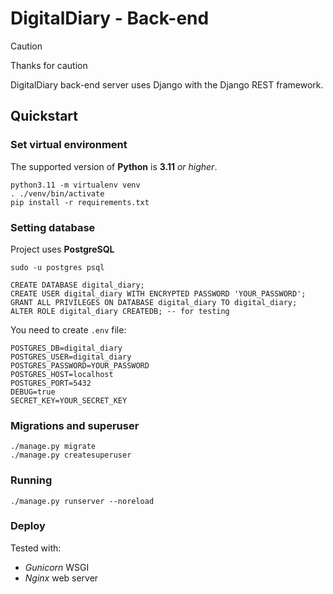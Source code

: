 # DigitalDiary - Back-end

> [!CAUTION]
> Thanks for caution

DigitalDiary back-end server uses Django with the Django REST framework.

## Quickstart

### Set virtual environment

The supported version of **Python** is **3.11** _or higher_.

```shell
python3.11 -m virtualenv venv
. ./venv/bin/activate
pip install -r requirements.txt
```

### Setting database

Project uses **PostgreSQL**

```shell
sudo -u postgres psql
```

```postgresql
CREATE DATABASE digital_diary;
CREATE USER digital_diary WITH ENCRYPTED PASSWORD 'YOUR_PASSWORD';
GRANT ALL PRIVILEGES ON DATABASE digital_diary TO digital_diary;
ALTER ROLE digital_diary CREATEDB; -- for testing
```

You need to create `.env` file:

```dotenv
POSTGRES_DB=digital_diary
POSTGRES_USER=digital_diary
POSTGRES_PASSWORD=YOUR_PASSWORD
POSTGRES_HOST=localhost
POSTGRES_PORT=5432
DEBUG=true
SECRET_KEY=YOUR_SECRET_KEY
```

### Migrations and superuser

```shell
./manage.py migrate
./manage.py createsuperuser
```

### Running

```shell
./manage.py runserver --noreload 
```

### Deploy

Tested with:

- _Gunicorn_ WSGI
- _Nginx_ web server
